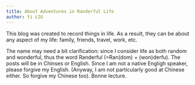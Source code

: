 ```yaml
---
title: About Adventures in Randerful Life
author: Yi LIU
---
```


This blog was created to record things in life. As a result, they can be about any aspect of my life: family, friends, travel, work, etc.

The name may need a bit clarification: since I consider life as both random and wonderful, thus the word Randerful (=Ran(dom) + (won)derfu). The posts will be in Chinses or English. Since I am not a native Engligh speaker, please forgive my English. (Anyway, I am not particularly good at Chinese either. So forgive my Chinese too). Bonne lecture.